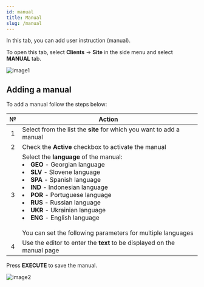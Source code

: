 ```yaml
---
id: manual
title: Manual
slug: /manual
---
```


In this tab, you can add user instruction (manual).

To open this tab, select **Clients** → **Site** in the side menu and select **MANUAL** tab.

![image1](/img/en/clients_site_manual/image1.png)

## Adding a manual

To add a manual follow the steps below:

|  №  | Action |
| :-: | ------ |
| 1 | Select from the list the **site** for which you want to add a manual |
| 2 | Check the **Active** checkbox to activate the manual |
| 3 | Select the **language** of the manual: <li>**GEO** - Georgian language</li><li>**SLV** - Slovene language</li><li>**SPA** - Spanish language</li><li>**IND** - Indonesian language</li><li>**POR** - Portuguese language</li><li>**RUS** - Russian language</li><li>**UKR** - Ukrainian language</li><li>**ENG** - English language</li> <br/> You can set the following parameters for multiple languages |
| 4 | Use the editor to enter the **text** to be displayed on the manual page |

Press **EXECUTE** to save the manual.

![image2](/img/en/clients_site_manual/image2.png)
